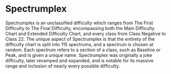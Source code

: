 # Spectrumplex

Spectrumplex is an unclassified difficulty which ranges from The First Difficulty to The Final Difficulty, encompassing both the Main Difficulty Chart and Extended Difficulty Chart, and every class from Class Negative to Class 22. The unique aspect of Spectrumplex is that the entirety of the difficulty chart is split into 115 spectrums, and a spectrum is chosen at random. Each spectrum refers to a section of a class, such as Baseline or Peak, and is given a unique name. Spectrumplex was originally a joke difficulty, later revamped and expanded, and is notable for its massive range and inclusion of nearly every possible difficulty.
